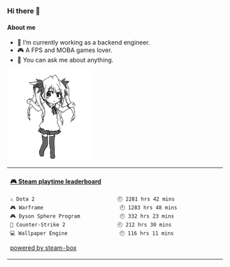 ### Hi there 👋

#### About me
- 🤔 I’m currently working as a backend engineer.
- 🎮 A FPS and MOBA games lover.
- 💬 You can ask me about anything.

<img src="./dance.gif" width="200">

<table>
<tr>
<td valign="top" width="50%">

<!-- steam-box start -->
#### <a href="https://gist.github.com/6e7ccf4346147a72f0da789476bb5031" target="_blank">🎮 Steam playtime leaderboard</a>
```text
⚔️ Dota 2                           🕘 2281 hrs 42 mins
🎮 Warframe                         🕘 1283 hrs 48 mins
🎮 Dyson Sphere Program             🕘 332 hrs 23 mins
🔫 Counter-Strike 2                 🕘 212 hrs 30 mins
💻 Wallpaper Engine                 🕘 116 hrs 11 mins
```
<!-- Powered by https://github.com/YouEclipse/steam-box . -->
<!-- steam-box end -->

[powered by steam-box](https://github.com/YouEclipse/steam-box)
</td>
</tr>
</table>

<!--
**First-frost/First-frost** is a ✨ _special_ ✨ repository because its `README.md` (this file) appears on your GitHub profile.

Here are some ideas to get you started:

- 🔭 I’m currently working on ...
- 🌱 I’m currently learning ...
- 👯 I’m looking to collaborate on ...
- 💬 Ask me about ...
- 📫 How to reach me: ...
- 😄 Pronouns: ...
- ⚡ Fun fact: ...
-->
